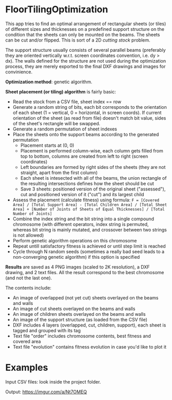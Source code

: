 # FloorTilingOptimization

This app tries to find an optimal arrangement of rectangular sheets (or tiles) of different sizes and thicknesses on a predefined support structure 
on the condition that the sheets can only be mounted on the beams. The sheets can be cut and/or flipped. This is sort of a 2D *cutting stock* problem.

The support structure usually consists of several parallel beams (preferably they are oriented vertically w.r.t. screen coordinates convention, i.e. dy > dx).
The walls defined for the structure are not used during the optimization process, they are merely exported to the final DXF drawings and images for convinience.

**Optimization method**: genetic algorithm.

**Sheet placement (or tiling) algorithm** is fairly basic:

 - Read the stock from a CSV file, sheet index == row
 - Generate a random string of bits, each bit corresponds to the orientation of each sheet (1 = vertical, 0 = horizontal, in screen coords).
 If current orientation of the sheet (as read from file) doesn't match bit value, sides of the sheet's rectangle will be swapped.
 - Generate a random permutation of sheet indexes
 - Place the sheets onto the support beams according to the generated permutation
   - Placement starts at (0, 0)
   - Placement is performed column-wise, each column gets filled from top to bottom, columns are created from left to right (screen coordinates)
   - Left boundaries are formed by right sides of the sheets (they are not straight, apart from the first column)
   - Each sheet is intesected with all of the beams, the union rectangle of the resulting intersections defines how the sheet should be cut
   - Save 3 sheets: positioned version of the original sheet ("assessed"), cut and positioned version of it ("cut") and its largest child
 - Assess the placement (calculate fitness) using formula: 
 `F = [Covered Area] / [Total Support Area] - [Total Children Area] / [Total Sheet Area] + [Number of Joints of Sheets of Equal Thicknesses] / [Total Number of Joints]`
 - Combine the index string and the bit string into a single compound chromosome (with different operators, index string is permuted, whereas bit string is mainly mutated, and crossover between two strings is not allowed)
 - Perform genetic algorithm operations on this chromosome
 - Repeat untill satisfactory fitness is achieved or until step limit is reached
 - Cycle through N random seeds (sometimes a really bad seed leads to a non-converging genetic algorithm) if this option is specified
 
**Results** are saved as 4 PNG images (scaled to 2K resolution), a DXF drawing, and 2 text files.
All the result correspond to the best chromosome (and not the last one).

The contents include:

 - An image of overlapped (not yet cut) sheets overlayed on the beams and walls
 - An image of cut sheets overlayed on the beams and walls
 - An image of children sheets overlayed on the beams and walls
 - An image of the support structure (as loaded from the CSV file)
 - DXF includes 4 layers (overlapped, cut, children, support), each sheet is tagged and grouped with its tag
 - Text file "order" includes chromosome contents, best fitness and covered area
 - Text file "evolution" contains fitness evolution in case you'd like to plot it
 
# Examples
Input CSV files: look inside the project folder.

Output: https://imgur.com/a/Nt7OMEQ
